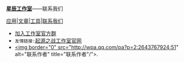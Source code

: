 [**星辰工作室**](https://schlibra.github.io/Stars-Studios)——联系我们

[应用](https://schlibra.github.io/Stars-Studios/application)|[文章](https://schlibra.github.io/Stars-Studios/article)|[工具](https://schlibra.github.io/Stars-Studios/other)|[联系我们](https://schlibra.github.io/Stars-Studios/catchus)

- [加入工作室官方群](https://jq.qq.com/?_wv=1027&k=5me3cRl)
- `友情链接:`[起源之战工作室官网](https://www.qyzz.ml)
- </span><a href="http://wpa.qq.com/msgrd?v=3&uin=3032441511&site=qq&menu=yes"><img border="0" src="http://wpa.qq.com/pa?p=2:2643767924:51" alt="联系作者" title="联系作者"/">.</a></p>
